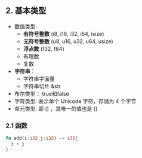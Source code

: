 ## 2. 基本类型

- 数值类型:
  - **有符号整数** (i8, i16, i32, i64, isize)
  - **无符号整数** (u8, u16, u32, u64, usize)
  - **浮点数** (f32, f64)
  - 有理数
  - 复数
- **字符串**：
  - 字符串字面量
  - 字符串切片 &str
- 布尔类型： true和false
- 字符类型: 表示单个 Unicode 字符，存储为 4 个字节
- 单元类型: 即 () ，其唯一的值也是 ()

### 2.1 函数

```rust
fn add(i:i32,j:i32) -> i32{
  i + j
}
```
